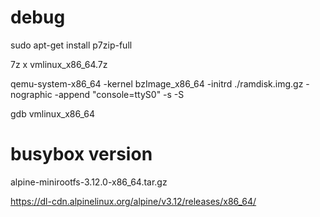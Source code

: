 # debug

sudo apt-get install p7zip-full

7z x vmlinux_x86_64.7z

qemu-system-x86_64 -kernel bzImage_x86_64 -initrd ./ramdisk.img.gz -nographic -append "console=ttyS0" -s -S

gdb vmlinux_x86_64




# busybox version
alpine-minirootfs-3.12.0-x86_64.tar.gz   

https://dl-cdn.alpinelinux.org/alpine/v3.12/releases/x86_64/


